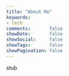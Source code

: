 ```yaml
---
title: "About Me"
keywords:
- tech
comments:       false
showDate:       false
showSocial:     false
showTags:       false
showPagination: false
---
```


stub

